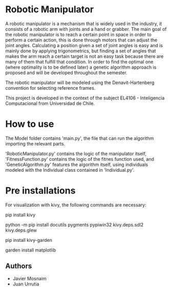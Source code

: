 # Robotic Manipulator

A robotic manipulator is a mechanism that is widely used in the industry, it consists of a robotic arm with joints and a hand or grabber. The main goal of the robotic manipulator is to reach a certain point in space in order to perform a certain action, this is done through motors that can adjust the joint angles. Calculating a position given a set of joint angles is easy and is mainly done by applying trigonometrics, but finding a set of angles that makes the arm reach a certain target is not an easy task because there are many of them that fulfill that condition. In order to find the optimal one (where optimality is to be defined later) a genetic algorithm approach is proposed and will be developed throughout the semester.

The robotic manipulator will be modeled using the Denavit-Hartenberg convention for selecting reference frames.

This project is developed in the context of the subject EL4106 - Inteligencia Computacional from Universidad de Chile. 

# How to use
The Model folder contains 'main.py', the file that can run the algorithm importing the relevant parts.

'RoboticManipulator.py' contains the logic of the manipulator itself, 'FitnessFunction.py' contains the logic of the fitnes function used, and 'GeneticAlgorithm.py' features the algorithm itself, using individuals modeled with the Individual class contained in 'Individual.py'.

# Pre installations

For visualization with kivy, the following commands are necessary:

pip install kivy

python -m pip install docutils pygments pypiwin32 kivy.deps.sdl2 kivy.deps.glew

pip install kivy-garden

garden install matplotlib


## Authors
* Javier Mosnaim
* Juan Urrutia
